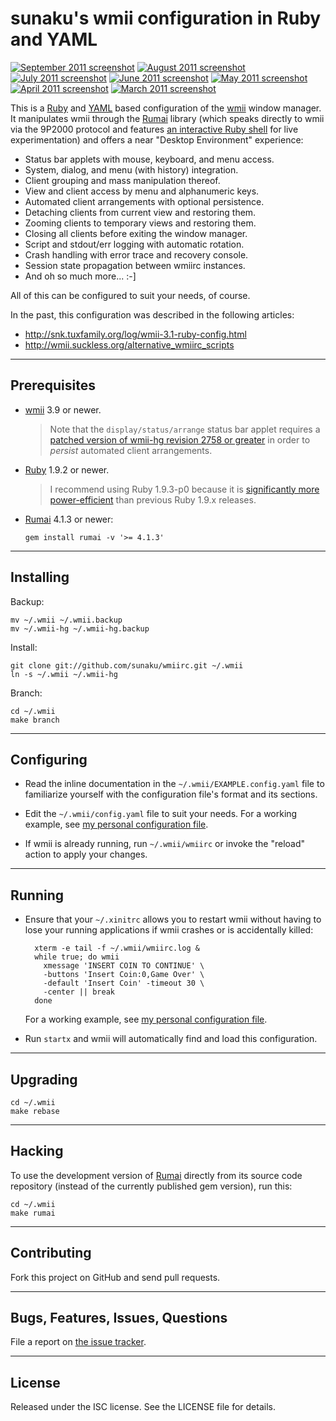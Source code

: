 sunaku's wmii configuration in Ruby and YAML
==============================================================================

[![September 2011 screenshot](http://ompldr.org/tYWg1eQ)](http://ompldr.org/vYWg1eQ)
[![August 2011 screenshot](http://ompldr.org/tOXJjcg)](http://ompldr.org/vOXJjcg)
[![July 2011 screenshot](http://ompldr.org/tOWk0Zw)](http://ompldr.org/vOWk0Zw)
[![June 2011 screenshot](http://ompldr.org/tOHZzcw)](http://ompldr.org/vOHZzcw)
[![May 2011 screenshot](http://ompldr.org/tOGxyZQ)](http://ompldr.org/vOGxyZQ)
[![April 2011 screenshot](http://ompldr.org/tODNuag)](http://ompldr.org/vODNuag)
[![March 2011 screenshot](http://ompldr.org/tN3l2bQ)](http://ompldr.org/vN3l2bQ)

This is a [Ruby] and [YAML] based configuration of the [wmii] window manager.
It manipulates wmii through the [Rumai] library (which speaks directly to wmii
via the 9P2000 protocol and features [an interactive Ruby shell][RumaiShell]
for live experimentation) and offers a near "Desktop Environment" experience:

* Status bar applets with mouse, keyboard, and menu access.
* System, dialog, and menu (with history) integration.
* Client grouping and mass manipulation thereof.
* View and client access by menu and alphanumeric keys.
* Automated client arrangements with optional persistence.
* Detaching clients from current view and restoring them.
* Zooming clients to temporary views and restoring them.
* Closing all clients before exiting the window manager.
* Script and stdout/err logging with automatic rotation.
* Crash handling with error trace and recovery console.
* Session state propagation between wmiirc instances.
* And oh so much more... :-]

All of this can be configured to suit your needs, of course.

[Ruby]: http://ruby-lang.org
[YAML]: http://yaml.org
[wmii]: http://wmii.suckless.org
[Rumai]: http://snk.tuxfamily.org/lib/rumai/
[RumaiShell]: http://snk.tuxfamily.org/lib/rumai/#EXAMPLES

In the past, this configuration was described in the following articles:

* <http://snk.tuxfamily.org/log/wmii-3.1-ruby-config.html>
* <http://wmii.suckless.org/alternative_wmiirc_scripts>

------------------------------------------------------------------------------
Prerequisites
------------------------------------------------------------------------------

* [wmii] 3.9 or newer.

  > Note that the `display/status/arrange` status bar applet requires a
  > [patched version of wmii-hg revision 2758 or greater](
  > http://code.google.com/p/wmii/issues/detail?id=232 ) in order to *persist*
  > automated client arrangements.

* [Ruby] 1.9.2 or newer.

  > I recommend using Ruby 1.9.3-p0 because it is [significantly more
  > power-efficient](
  > http://snk.tuxfamily.org/log/ruby-1.9.3-p0-power-efficiency.html ) than
  > previous Ruby 1.9.x releases.

* [Rumai] 4.1.3 or newer:

      gem install rumai -v '>= 4.1.3'

------------------------------------------------------------------------------
Installing
------------------------------------------------------------------------------

Backup:

    mv ~/.wmii ~/.wmii.backup
    mv ~/.wmii-hg ~/.wmii-hg.backup

Install:

    git clone git://github.com/sunaku/wmiirc.git ~/.wmii
    ln -s ~/.wmii ~/.wmii-hg

Branch:

    cd ~/.wmii
    make branch

------------------------------------------------------------------------------
Configuring
------------------------------------------------------------------------------

* Read the inline documentation in the `~/.wmii/EXAMPLE.config.yaml` file to
  familiarize yourself with the configuration file's format and its sections.

* Edit the `~/.wmii/config.yaml` file to suit your needs.  For a working
  example, see [my personal configuration file](
  https://github.com/sunaku/wmiirc/blob/personal/config.yaml ).

* If wmii is already running, run `~/.wmii/wmiirc` or
  invoke the "reload" action to apply your changes.

------------------------------------------------------------------------------
Running
------------------------------------------------------------------------------

* Ensure that your `~/.xinitrc` allows you to restart wmii without having to
  lose your running applications if wmii crashes or is accidentally killed:

        xterm -e tail -f ~/.wmii/wmiirc.log &
        while true; do wmii
          xmessage 'INSERT COIN TO CONTINUE' \
          -buttons 'Insert Coin:0,Game Over' \
          -default 'Insert Coin' -timeout 30 \
          -center || break
        done

  For a working example, see [my personal configuration file](
  https://github.com/sunaku/home/blob/master/.xinitrc ).

* Run `startx` and wmii will automatically find and load this configuration.

------------------------------------------------------------------------------
Upgrading
------------------------------------------------------------------------------

    cd ~/.wmii
    make rebase

------------------------------------------------------------------------------
Hacking
------------------------------------------------------------------------------

To use the development version of [Rumai] directly from its source code
repository (instead of the currently published gem version), run this:

    cd ~/.wmii
    make rumai

------------------------------------------------------------------------------
Contributing
------------------------------------------------------------------------------

Fork this project on GitHub and send pull requests.

------------------------------------------------------------------------------
Bugs, Features, Issues, Questions
------------------------------------------------------------------------------

File a report on [the issue tracker](http://github.com/sunaku/wmiirc/issues/).

------------------------------------------------------------------------------
License
------------------------------------------------------------------------------

Released under the ISC license.  See the LICENSE file for details.
